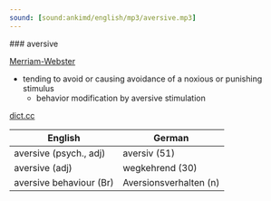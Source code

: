 ```yaml
---
sound: [sound:ankimd/english/mp3/aversive.mp3]
---
```


\### aversive

[Merriam-Webster](https://www.merriam-webster.com/dictionary/aversive)

- tending to avoid or causing avoidance of a noxious or punishing stimulus
    - behavior modification by aversive stimulation

[dict.cc](https://www.dict.cc/aversive)

| English        | German       |
| -------------- | ------------ |
| aversive (psych., adj) | aversiv (51) |
| aversive (adj) | wegkehrend (30) |
| aversive behaviour (Br) | Aversionsverhalten (n) |
